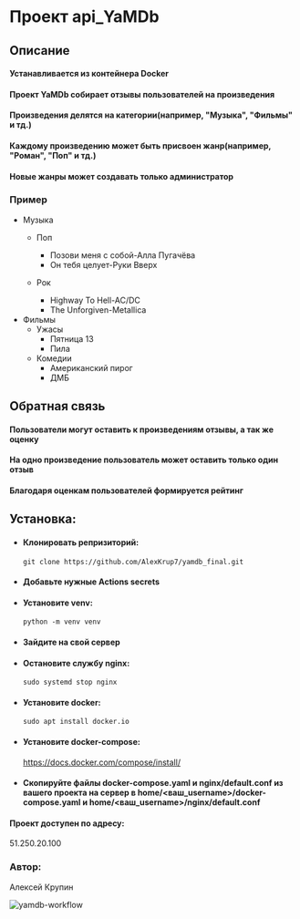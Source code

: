 # Проект api_YaMDb

## Описание

#### Устанавливается из контейнера Docker

#### Проект YaMDb собирает отзывы пользователей на произведения

#### Произведения делятся на категории(например, "Музыка", "Фильмы" и тд.)

#### Каждому произведению может быть присвоен жанр(например, "Роман", "Поп" и тд.)

#### Новые жанры может создавать только администратор

### Пример

* Музыка
    * Поп
        * Позови меня с собой-Алла Пугачёва
        * Он тебя целует-Руки Вверх

    * Рок
        * Highway To Hell-AC/DC
        * The Unforgiven-Metallica
* Фильмы
    * Ужасы
        * Пятница 13
        * Пила
    * Комедии
        * Американский пирог
        * ДМБ
## Обратная связь
#### Пользователи могут оставить к произведениям отзывы, а так же оценку
#### На одно произведение пользователь может оставить только один отзыв
#### Благодаря оценкам пользователей формируется рейтинг
## Установка:
* #### Клонировать репризиторий:
  ```git clone https://github.com/AlexKrup7/yamdb_final.git```
* #### Добавьте нужные Actions secrets
* #### Установите venv:
  ```python -m venv venv```
* #### Зайдите на свой сервер
* #### Остановите службу nginx:
  ```sudo systemd stop nginx```
* #### Установите docker:
  ```sudo apt install docker.io```
* #### Установите docker-compose:
  https://docs.docker.com/compose/install/
* #### Скопируйте файлы docker-compose.yaml и nginx/default.conf из вашего проекта на сервер в home/<ваш_username>/docker-compose.yaml и home/<ваш_username>/nginx/default.conf

#### Проект доступен по адресу:
  51.250.20.100
### Автор:

 Алексей Крупин

![yamdb-workflow](https://github.com/AlexKrup7/yamdb_final/workflows/yamdb-workflow/badge.svg)
